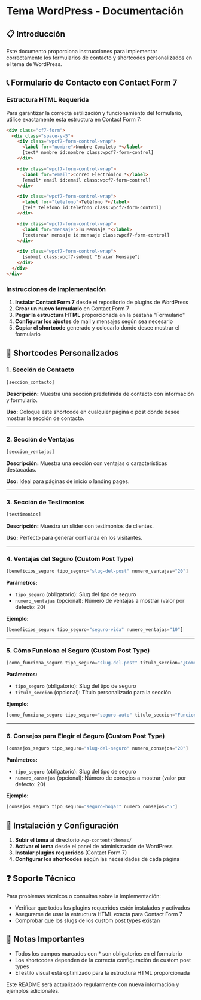 # Tema WordPress - Documentación

## 📋 Introducción

Este documento proporciona instrucciones para implementar correctamente los formularios de contacto y shortcodes personalizados en el tema de WordPress.

## 📞 Formulario de Contacto con Contact Form 7

### Estructura HTML Requerida

Para garantizar la correcta estilización y funcionamiento del formulario, utilice exactamente esta estructura en Contact Form 7:

```html
<div class="cf7-form">
  <div class="space-y-5">
    <div class="wpcf7-form-control-wrap">
      <label for="nombre">Nombre Completo *</label>
      [text* nombre id:nombre class:wpcf7-form-control]
    </div>

    <div class="wpcf7-form-control-wrap">
      <label for="email">Correo Electrónico *</label>
      [email* email id:email class:wpcf7-form-control]
    </div>

    <div class="wpcf7-form-control-wrap">
      <label for="telefono">Teléfono *</label>
      [tel* telefono id:telefono class:wpcf7-form-control]
    </div>

    <div class="wpcf7-form-control-wrap">
      <label for="mensaje">Tu Mensaje *</label>
      [textarea* mensaje id:mensaje class:wpcf7-form-control]
    </div>

    <div class="wpcf7-form-control-wrap">
      [submit class:wpcf7-submit "Enviar Mensaje"]
    </div>
  </div>
</div>
```

### Instrucciones de Implementación

1. **Instalar Contact Form 7** desde el repositorio de plugins de WordPress
2. **Crear un nuevo formulario** en Contact Form 7
3. **Pegar la estructura HTML** proporcionada en la pestaña "Formulario"
4. **Configurar los ajustes** de mail y mensajes según sea necesario
5. **Copiar el shortcode** generado y colocarlo donde desee mostrar el formulario

## 🎯 Shortcodes Personalizados

### 1. Sección de Contacto

```php
[seccion_contacto]
```

**Descripción:** Muestra una sección predefinida de contacto con información y formulario.

**Uso:** Coloque este shortcode en cualquier página o post donde desee mostrar la sección de contacto.

---

### 2. Sección de Ventajas

```php
[seccion_ventajas]
```

**Descripción:** Muestra una sección con ventajas o características destacadas.

**Uso:** Ideal para páginas de inicio o landing pages.

---

### 3. Sección de Testimonios

```php
[testimonios]
```

**Descripción:** Muestra un slider con testimonios de clientes.

**Uso:** Perfecto para generar confianza en los visitantes.

---

### 4. Ventajas del Seguro (Custom Post Type)

```php
[beneficios_seguro tipo_seguro="slug-del-post" numero_ventajas="20"]
```

**Parámetros:**

- `tipo_seguro` (obligatorio): Slug del tipo de seguro
- `numero_ventajas` (opcional): Número de ventajas a mostrar (valor por defecto: 20)

**Ejemplo:**

```php
[beneficios_seguro tipo_seguro="seguro-vida" numero_ventajas="10"]
```

---

### 5. Cómo Funciona el Seguro (Custom Post Type)

```php
[como_funciona_seguro tipo_seguro="slug-del-post" titulo_seccion="¿Cómo funciona el Seguro"]
```

**Parámetros:**

- `tipo_seguro` (obligatorio): Slug del tipo de seguro
- `titulo_seccion` (opcional): Título personalizado para la sección

**Ejemplo:**

```php
[como_funciona_seguro tipo_seguro="seguro-auto" titulo_seccion="Funcionamiento de Nuestro Seguro"]
```

---

### 6. Consejos para Elegir el Seguro (Custom Post Type)

```php
[consejos_seguro tipo_seguro="slug-del-seguro" numero_consejos="20"]
```

**Parámetros:**

- `tipo_seguro` (obligatorio): Slug del tipo de seguro
- `numero_consejos` (opcional): Número de consejos a mostrar (valor por defecto: 20)

**Ejemplo:**

```php
[consejos_seguro tipo_seguro="seguro-hogar" numero_consejos="5"]
```

## 🚀 Instalación y Configuración

1. **Subir el tema** al directorio `/wp-content/themes/`
2. **Activar el tema** desde el panel de administración de WordPress
3. **Instalar plugins requeridos** (Contact Form 7)
4. **Configurar los shortcodes** según las necesidades de cada página

## ❓ Soporte Técnico

Para problemas técnicos o consultas sobre la implementación:

- Verificar que todos los plugins requeridos estén instalados y activados
- Asegurarse de usar la estructura HTML exacta para Contact Form 7
- Comprobar que los slugs de los custom post types existan

## 📝 Notas Importantes

- Todos los campos marcados con \* son obligatorios en el formulario
- Los shortcodes dependen de la correcta configuración de custom post types
- El estilo visual está optimizado para la estructura HTML proporcionada

Este README será actualizado regularmente con nueva información y ejemplos adicionales.
